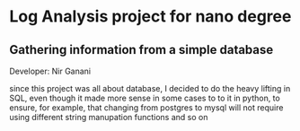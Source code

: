 # Log Analysis project for nano degree
## Gathering information from a simple database
Developer: Nir Ganani

since this project was all about database,
I decided to do the heavy lifting in SQL, even
though it made more sense in some cases to to it
in python, to ensure, for example, that changing
from postgres to mysql will not require using
different string manupation functions and so on
